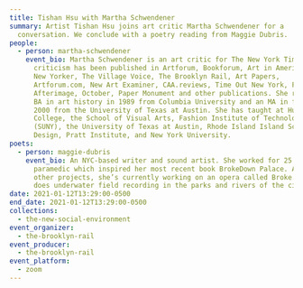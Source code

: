 ```yaml
---
title: Tishan Hsu with Martha Schwendener
summary: Artist Tishan Hsu joins art critic Martha Schwendener for a
  conversation. We conclude with a poetry reading from Maggie Dubris.
people:
  - person: martha-schwendener
    event_bio: Martha Schwendener is an art critic for The New York Times. Her
      criticism has been published in Artforum, Bookforum, Art in America, The
      New Yorker, The Village Voice, The Brooklyn Rail, Art Papers,
      Artforum.com, New Art Examiner, CAA.reviews, Time Out New York, Flash Art,
      Afterimage, October, Paper Monument and other publications. She received a
      BA in art history in 1989 from Columbia University and an MA in fiction in
      2000 from the University of Texas at Austin. She has taught at Hunter
      College, the School of Visual Arts, Fashion Institute of Technology
      (SUNY), the University of Texas at Austin, Rhode Island Island School of
      Design, Pratt Institute, and New York University.
poets:
  - person: maggie-dubris
    event_bio: An NYC-based writer and sound artist. She worked for 25 years as a
      paramedic which inspired her most recent book BrokeDown Palace. Among
      other projects, she’s currently working on an opera called Broke. She also
      does underwater field recording in the parks and rivers of the city.
date: 2021-01-12T13:29:00-0500
end_date: 2021-01-12T13:29:00-0500
collections:
  - the-new-social-environment
event_organizer:
  - the-brooklyn-rail
event_producer:
  - the-brooklyn-rail
event_platform:
  - zoom
---
```

